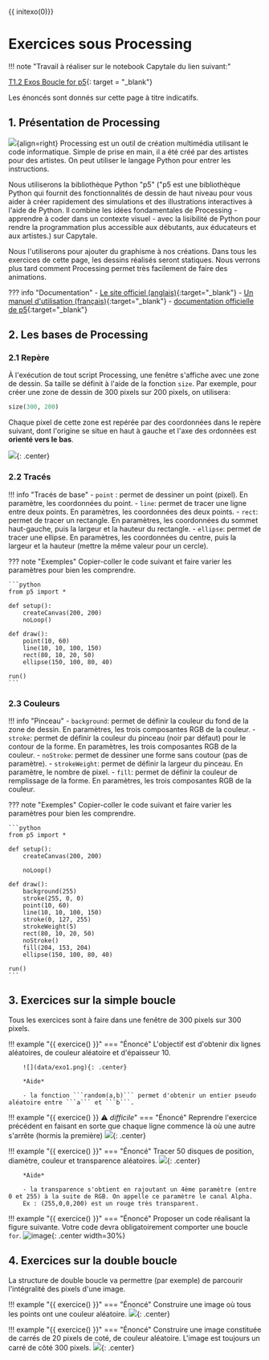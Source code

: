 {{ initexo(0)}}

# Exercices sous Processing
!!! note "Travail à réaliser sur le notebook Capytale du lien suivant:"

[T1.2 Exos Boucle for p5](https://capytale2.ac-paris.fr/web/c/1b98-627734/mln){: target = "_blank"} 

Les énoncés sont donnés sur cette page à titre indicatifs.
## 1. Présentation de Processing

![](data/processing3-logo.png){align=right} 
Processing est un outil de création multimédia utilisant le code informatique. Simple de prise en main, il a été créé par des artistes pour des artistes. On peut utiliser le langage Python pour entrer les instructions.

Nous utiliserons la bibliothèque Python "p5" ("p5 est une bibliothèque Python qui fournit des fonctionnalités de dessin de haut niveau pour vous aider à créer rapidement des simulations et des illustrations interactives à l'aide de Python. Il combine les idées fondamentales de Processing - apprendre à coder dans un contexte visuel - avec la lisibilité de Python pour rendre la programmation plus accessible aux débutants, aux éducateurs et aux artistes.) sur Capytale.  

Nous l'utiliserons pour ajouter du graphisme à nos créations. Dans tous les exercices de cette page, les dessins réalisés seront statiques. Nous verrons plus tard comment Processing permet très facilement de faire des animations.

??? info "Documentation"
    - [Le site officiel (anglais)](https://processing.org/){:target="_blank"} 
    - [Un manuel d'utilisation (français)](https://fr.flossmanuals.net/processing/introduction/){:target="_blank"} 
	- [documentation officielle de p5](https://p5.readthedocs.io/en/latest/tutorials/color.html){:target="_blank"} 


## 2. Les bases de Processing
### 2.1 Repère

À l'exécution de tout script Processing, une fenêtre s'affiche avec une zone de dessin. Sa taille se définit à l'aide de la fonction `size`. Par exemple, pour créer une zone de dessin de 300 pixels sur 200 pixels, on utilisera:

```python
size(300, 200)
```

Chaque pixel de cette zone est repérée par des coordonnées dans le repère suivant, dont l'origine se situe en haut à gauche et l'axe des ordonnées est **orienté vers le bas**.

![](data/repere.png){: .center} 

### 2.2 Tracés

!!! info "Tracés de base"
    - `point` : permet de dessiner un point (pixel). En paramètre, les coordonnées du point.
    - `line`: permet de tracer une ligne entre deux points. En paramètres, les coordonnées des deux points.
    - `rect`: permet de tracer un rectangle. En paramètres, les coordonnées du sommet haut-gauche, puis la largeur et la hauteur du rectangle.
    - `ellipse`: permet de tracer une ellipse. En paramètres, les coordonnées du centre, puis la largeur et la hauteur (mettre la même valeur pour un cercle).

??? note "Exemples"
    Copier-coller le code suivant et faire varier les paramètres pour bien les comprendre.

    ```python
	from p5 import *

	def setup():
		createCanvas(200, 200)
		noLoop()

	def draw():
		point(10, 60)
		line(10, 10, 100, 150)
		rect(80, 10, 20, 50)
		ellipse(150, 100, 80, 40)

	run()
    ```

### 2.3 Couleurs

!!! info "Pinceau"
    - `background`: permet de définir la couleur du fond de la zone de dessin. En paramètres, les trois composantes RGB de la couleur.
    - `stroke`: permet de définir la couleur du pinceau (noir par défaut) pour le contour de la forme. En paramètres, les trois composantes RGB de la couleur.
    - `noStroke`: permet de dessiner une forme sans coutour (pas de paramètre).
    - `strokeWeight`: permet de définir la largeur du pinceau. En paramètre, le nombre de pixel.
    - `fill`: permet de définir la couleur de remplissage de la forme. En paramètres, les trois composantes RGB de la couleur.
    
??? note "Exemples"
    Copier-coller le code suivant et faire varier les paramètres pour bien les comprendre.

    ```python
	from p5 import *

	def setup():
		createCanvas(200, 200)
		
		noLoop()

	def draw():
		background(255)
		stroke(255, 0, 0)
		point(10, 60)
		line(10, 10, 100, 150)
		stroke(0, 127, 255)
		strokeWeight(5)
		rect(80, 10, 20, 50)
		noStroke()
		fill(204, 153, 204)
		ellipse(150, 100, 80, 40)

	run()
    ```

## 3. Exercices sur la simple boucle
Tous les exercices sont à faire dans une fenêtre de 300 pixels sur 300 pixels.

!!! example "{{ exercice() }}"
    === "Énoncé"
        L'objectif est d'obtenir dix lignes aléatoires, de couleur aléatoire et d'épaisseur 10.

        ![](data/exo1.png){: .center} 

        *Aide*

        - la fonction ```random(a,b)``` permet d'obtenir un entier pseudo aléatoire entre ```a``` et ```b```.



!!! example "{{ exercice() }} :warning: *difficile*"
    === "Énoncé"
        Reprendre l'exercice précédent en faisant en sorte que chaque ligne commence là où une autre s'arrête (hormis la première)
        ![](data/exo2.png){: .center} 


!!! example "{{ exercice() }}"
    === "Énoncé"
        Tracer 50 disques de position, diamètre, couleur et transparence aléatoires.
        ![](data/exo3.png){: .center} 

        *Aide*

        - la transparence s'obtient en rajoutant un 4ème paramètre (entre 0 et 255) à la suite de RGB. On appelle ce paramètre le canal Alpha.
        Ex : (255,0,0,200) est un rouge très transparent.


!!! example "{{ exercice() }}"
    === "Énoncé"
        Proposer un code réalisant la figure suivante. Votre code devra obligatoirement comporter une boucle ```for```. 
        ![image](data/exo4.png){: .center width=30%}


## 4. Exercices sur la double boucle
La structure de double boucle va permettre (par exemple) de parcourir l'intégralité des pixels d'une image.


!!! example "{{ exercice() }}"
    === "Énoncé"
        Construire une image où tous les points ont une couleur aléatoire.
        ![](data/exo5.png){: .center} 


!!! example "{{ exercice() }}"
    === "Énoncé"
        Construire une image constituée de carrés de 20 pixels de coté, de couleur aléatoire. L'image est toujours un carré de côté 300 pixels.
        ![](data/exo6.png){: .center} 

